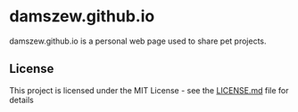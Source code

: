 # damszew.github.io

damszew.github.io is a personal web page used to share pet projects.


## License

This project is licensed under the MIT License - see the [LICENSE.md](LICENSE.md) file for details
